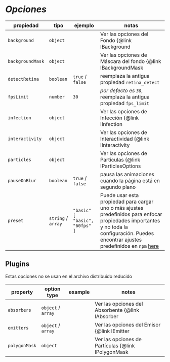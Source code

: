 # **_Opciones_**

| propiedad        | tipo               | ejemplo                                | notas                                                                                                                                                                                                                                          |
|------------------|--------------------| -------------------------------------- |------------------------------------------------------------------------------------------------------------------------------------------------------------------------------------------------------------------------------------------------|
| `background`     | `object`           |                                        | Ver las opciones del Fondo {@link IBackground | aquí}                                                                                                                                                                                          |
| `backgroundMask` | `object`           |                                        | Ver las opciones de Máscara del fondo {@link IBackgroundMask | aquí}                                                                                                                                                                           |
| `detectRetina`   | `boolean`          | `true` / `false`                       | reemplaza la antigua propiedad `retina_detect`                                                                                                                                                                                                 |
| `fpsLimit`       | `number`           | `30`                                   | _por defecto es `30`_, reemplaza la antigua propiedad `fps_limit`                                                                                                                                                                              |
| `infection`      | `object`           |                                        | Ver las opciones de Infección {@link IInfection | aquí}                                                                                                                                                                                        |
| `interactivity`  | `object`           |                                        | Ver las opciones de Interactividad {@link IInteractivity | aquí}                                                                                                                                                                               |
| `particles`      | `object`           |                                        | Ver las opciones de Partículas {@link IParticlesOptions | aquí}                                                                                                                                                                                |
| `pauseOnBlur`    | `boolean`          | `true` / `false`                       | pausa las animaciones cuando la página está en segundo plano                                                                                                                                                                                   |
| `preset`         | `string` / `array` | `"basic"`<br /> `[ "basic", "60fps" ]` | Puede usar esta propiedad para cargar uno o más ajustes predefinidos para enfocar propiedades importantes y no toda la configuración. Puedes encontrar ajustes predefinidos en `npm` [here](https://www.npmjs.com/search?q=tsparticles-preset) |

## Plugins

Estas opciones no se usan en el archivo distribuido reducido

| property      | option type        | example | notes                                                        |
|---------------| ------------------ | ------- |--------------------------------------------------------------|
| `absorbers`   | `object` / `array` |         | Ver las opciones del Absorbente {@link IAbsorber | aquí}     |
| `emitters`    | `object` / `array` |         | Ver las opciones del Emisor {@link IEmitter | aquí}          |
| `polygonMask` | `object`           |         | Ver las opciones de Partículas {@link IPolygonMask | aquí}   |
